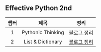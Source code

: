 ## Effective Python 2nd

챕터 | 제목 | 정리 
 :--: | :--: | :--: |
1 | Pythonic Thinking |[블로그 정리](https://teto-ri.tistory.com/entry/Effective-PYTHON-1%EC%9E%A5-%ED%8C%8C%EC%9D%B4%EC%8D%AC%EB%8B%B5%EA%B2%8C-%EC%83%9D%EA%B0%81%ED%95%98%EA%B8%B0) |
2 | List & Dictionary |[블로그 정리](https://teto-ri.tistory.com/entry/Effective-PYTHON-2%EC%9E%A5-%EB%A6%AC%EC%8A%A4%ED%8A%B8%EC%99%80-%EB%94%95%EC%85%94%EB%84%88%EB%A6%AC) |

